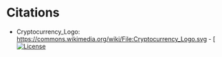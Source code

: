 # Citations

* Cryptocurrency_Logo: https://commons.wikimedia.org/wiki/File:Cryptocurrency_Logo.svg - [[![License](https://img.shields.io/badge/License-CC0%201.0-brightgreen.svg)]()
